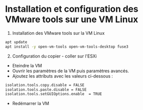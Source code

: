# Installation et configuration des VMware tools sur une VM Linux
1. Installation des VMware tools sur la VM Linux
```bash
apt update
apt install -y open-vm-tools open-vm-tools-desktop fuse3
```   
2. Configuration du copier - coller sur l'ESXi
- Eteindre la VM
- Ouvrir les paramètres de la VM puis paramètres avancés.
- Ajoutez les attributs avec les valeurs ci-dessous :
```bash
isolation.tools.copy.disable = FALSE
isolation.tools.paste.disable = FALSE
isolation.tools.setGUIOptions.enable  = TRUE
```
- Redémarrer la VM
